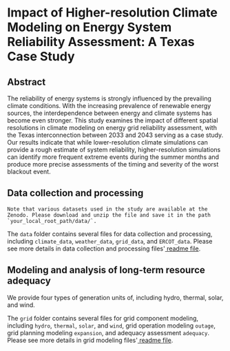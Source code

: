 # Impact of Higher-resolution Climate Modeling on Energy System Reliability Assessment: A Texas Case Study

## Abstract
The reliability of energy systems is strongly influenced by the prevailing climate conditions. With the increasing prevalence of renewable energy sources, the interdependence between energy and climate systems has become even stronger. This study examines the impact of different spatial resolutions in climate modeling on energy grid reliability assessment, with the Texas interconnection between 2033 and 2043 serving as a case study. Our results indicate that while lower-resolution climate simulations can provide a rough estimate of system reliability, higher-resolution simulations can identify more frequent extreme events during the summer months and produce more precise assessments of the timing and severity of the worst blackout event.

## Data collection and processing

```
Note that various datasets used in the study are available at the Zenodo. Please download and unzip the file and save it in the path `your_local_root_path/data/`.
```

The `data` folder contains several files for data collection and processing, including `climate_data`, `weather_data`, `grid_data`, and `ERCOT_data`. Please see more details in data collection and processing files'[ readme file](data/README.md).

## Modeling and analysis of long-term resource adequacy
We provide four types of generation units of, including hydro, thermal, solar, and wind.

The `grid` folder contains several files for grid component modeling, including `hydro`, `thermal`, `solar`, and `wind`, grid operation modeling `outage`, grid planning modeling `expansion`, and adequacy assessment `adequacy`. Please see more details in grid modeling files'[ readme file](grid/README.md).